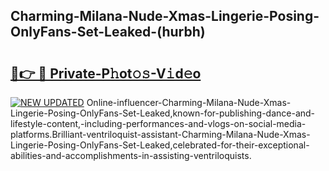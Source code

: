 ## Charming-Milana-Nude-Xmas-Lingerie-Posing-OnlyFans-Set-Leaked-(hurbh)


# <h2><a href="https://mediaupload.pro?-19M">🔗👉 🔴 Private-P𝚑ot𝚘𝚜-V𝚒d𝚎o</a></h2>

[![NEW UPDATED](https://i.imgur.com/0qMVB7G.gif)](https://mediaupload.pro?-19M)
Online-influencer-Charming-Milana-Nude-Xmas-Lingerie-Posing-OnlyFans-Set-Leaked,known-for-publishing-dance-and-lifestyle-content,-including-performances-and-vlogs-on-social-media-platforms.Brilliant-ventriloquist-assistant-Charming-Milana-Nude-Xmas-Lingerie-Posing-OnlyFans-Set-Leaked,celebrated-for-their-exceptional-abilities-and-accomplishments-in-assisting-ventriloquists.  